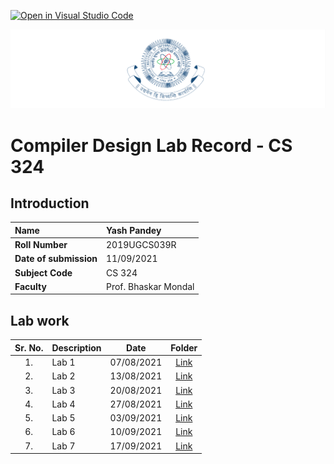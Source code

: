 [![Open in Visual Studio Code](https://classroom.github.com/assets/open-in-vscode-f059dc9a6f8d3a56e377f745f24479a46679e63a5d9fe6f495e02850cd0d8118.svg)](https://classroom.github.com/online_ide?assignment_repo_id=5517601&assignment_repo_type=AssignmentRepo)

![iiit ranchi logo](iiitranchilogo.png)

# Compiler Design Lab Record - CS 324

## Introduction

| **Name** | Yash Pandey |
| :-- | :-- |
| **Roll Number** | 2019UGCS039R |
| **Date of submission** | 11/09/2021 |
| **Subject Code** | CS 324 |
| **Faculty** | Prof. Bhaskar Mondal |

## Lab work

| Sr. No. | Description | Date | Folder |
| :--: | :---- | :--: | :--: |
| 1. | Lab 1 | 07/08/2021 | [Link](./src/Lab1) |
| 2. | Lab 2 | 13/08/2021 | [Link](./src/Lab2) |
| 3. | Lab 3 | 20/08/2021 | [Link](./src/Lab3) |
| 4. | Lab 4 | 27/08/2021 | [Link](./src/Lab4) |
| 5. | Lab 5 | 03/09/2021 | [Link](./src/Lab5) |
| 6. | Lab 6 | 10/09/2021 | [Link](./src/Lab6) |
| 7. | Lab 7 | 17/09/2021 | [Link](./src/Lab7) |
